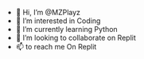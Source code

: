 - 👋 Hi, I’m @MZPlayz
- 👀 I’m interested in Coding
- 🌱 I’m currently learning Python
- 💞️ I’m looking to collaborate on Replit
- 📫 to reach me On Replit

<!---
MZPlayz/MZPlayz is a ✨ special ✨ repository because its `README.md` (this file) appears on your GitHub profile.
You can click the Preview link to take a look at your changes.
--->
